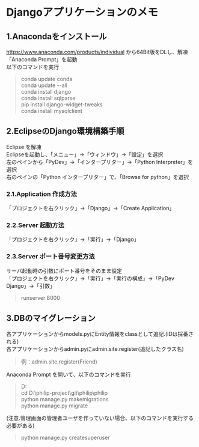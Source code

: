 # Djangoアプリケーションのメモ  
## 1.Anacondaをインストール  
https://www.anaconda.com/products/individual から64Bit版をDLし、解凍  
 「Anaconda Prompt」を起動  
 以下のコマンドを実行  
>conda update conda  
>conda update --all  
>conda install django  
>conda install sqlparse  
pip install django-widget-tweaks  
>conda install mysqlclient  

## 2.EclipseのDjango環境構築手順  
Eclipse を解凍  
Eclipseを起動し、「メニュー」→「ウィンドウ」→「設定」を選択  
左のペインから「PyDev」→「インタープリター」→「Python Interpreter」を選択  
右のペインの「Python インタープリター」で、「Browse for python」を選択  

### 2.1.Application 作成方法  
「プロジェクトを右クリック」→「Django」→「Create Application」  

### 2.2.Server 起動方法  
「プロジェクトを右クリック」→「実行」→「Django」  

### 2.3.Server ポート番号変更方法  
  サーバ起動時の引数にポート番号をそのまま設定  
  「プロジェクトを右クリック」→「実行」→「実行の構成」→「PyDev Django」→「引数」  
 >runserver 8000  

## 3.DBのマイグレーション  
各アプリケーションからmodels.pyにEntity情報をclassとして追記.(IDは採番される)  
各アプリケーションからadmin.pyにadmin.site.register(追記したクラス名)  
>例：admin.site.register(Friend)  

Anaconda Prompt を開いて、以下のコマンドを実行  
>D:  
>cd D:\philip-project\git\philip\philip  
>python manage.py makemigrations  
>python manage.py migrate  

(注意.管理画面の管理者ユーザを作っていない場合、以下のコマンドを実行する必要がある)  
>python manage.py createsuperuser  

